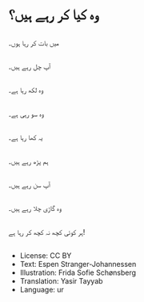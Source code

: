 # وہ کیا کر رہے ہیں؟

##
میں بات کر رہا ہوں۔

##
آپ چل رہے ہیں۔

##
وہ لکھ رہا ہے۔

##
وہ سو رہی ہے۔

##
یہ کھا رہا ہے۔

##
ہم پڑھ رہے ہیں۔

##
آپ سن رہے ہیں۔

##
وہ گاڑی چلا رہے ہیں۔

##
ہر کوئی کچھ نہ کچھ کر رہا ہے!

##
* License: CC BY
* Text: Espen Stranger-Johannessen
* Illustration: Frida Sofie Schønsberg
* Translation: Yasir Tayyab
* Language: ur
